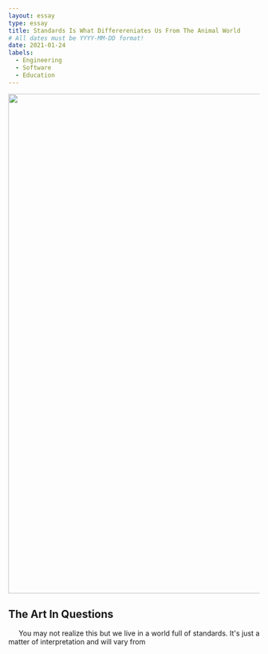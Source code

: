 ```yaml
---
layout: essay
type: essay
title: Standards Is What Differereniates Us From The Animal World
# All dates must be YYYY-MM-DD format!
date: 2021-01-24
labels:
  - Engineering
  - Software
  - Education
---
```


<img class="ui xlarge image" src="../images/constitutio.png" width="1000">

## The Art In Questions
<p align="justify">
&nbsp;&nbsp;&nbsp;&nbsp; You may not realize this but we live in a world full of standards. It's just a matter of interpretation and will vary from 
<br /></p>
